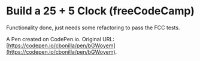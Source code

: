 # Build a 25 + 5 Clock (freeCodeCamp)

Functionality done, just needs some refactoring to pass the FCC tests. 

A Pen created on CodePen.io. Original URL: [https://codepen.io/cbonilla/pen/bGWoyem](https://codepen.io/cbonilla/pen/bGWoyem).


